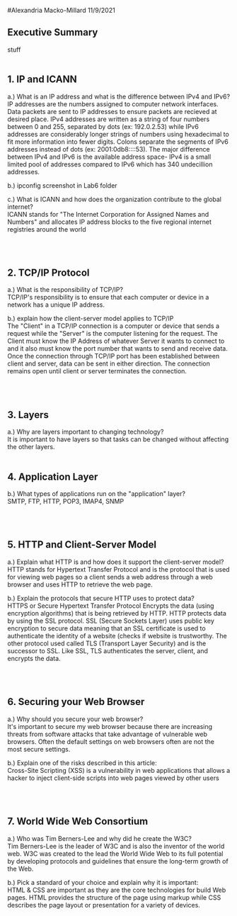 #Alexandria Macko-Millard 11/9/2021

## Executive Summary
stuff
<br><br>

## 1. IP and ICANN
a.) What is an IP address and what is the difference between IPv4 and IPv6? <br>
    IP addresses are the numbers assigned to computer network interfaces. Data packets are sent to IP addresses to ensure packets are recieved at desired place. IPv4 addresses are written as a string of four numbers between 0 and 255, separated by dots (ex: 192.0.2.53) while IPv6 addresses are considerably longer strings of numbers using hexadecimal to fit more information into fewer digits. Colons separate the segments of IPv6 addresses instead of dots (ex: 2001:0db8::::53). The major difference between IPv4 and IPv6 is the available address space- IPv4 is a small limited pool of addresses compared to IPv6 which has 340 undecillion addresses.
    
b.) ipconfig screenshot in Lab6 folder <br>

c.) What is ICANN and how does the organization contribute to the global internet? <br>
    ICANN stands for "The Internet Corporation for Assigned Names and Numbers" and allocates IP address blocks to the five regional internet registries around the world

<br><br>

## 2. TCP/IP Protocol
a.) What is the responsibility of TCP/IP? <br>
    TCP/IP's responsibility is to ensure that each computer or device in a network has a unique IP address.
    
b.) explain how the client-server model applies to TCP/IP <br>
    The "Client" in a TCP/IP connection is a computer or device that sends a request while the "Server" is the computer listening for the request. The Client must know the IP Address of whatever Server it wants to connect to and it also must know the port number that wants to send and receive data. Once the connection through TCP/IP port has been established between client and server, data can be sent in either direction. The connection remains open until client or server terminates the connection.

<br><br>

## 3. Layers
a.) Why are layers important to changing technology? <br>
    It is important to have layers so that tasks can be changed without affecting the other layers.
<br><br>

## 4. Application Layer
b.) What types of applications run on the "application" layer? <br>
    SMTP, FTP, HTTP, POP3, IMAP4, SNMP

<br><br>

## 5. HTTP and Client-Server Model
a.) Explain what HTTP is and how does it support the client-server model? <br>
    HTTP stands for Hypertext Transfer Protocol and is the protocol that is used for viewing web pages so a client sends a web address through a web browser and uses HTTP to retrieve the web page.

b.) Explain the protocols that secure HTTP uses to protect data? <br>
    HTTPS or Secure Hypertext Transfer Protocol Encrypts the data (using encryption algorithms) that is being retrieved by HTTP. HTTP protects data by using the SSL protocol. SSL (Secure Sockets Layer) uses public key encryption to secure data meaning that an SSL certificate is used to authenticate the identity of a website (checks if website is trustworthy. The other protocol used called TLS (Transport Layer Security) and is the successor to SSL. Like SSL, TLS authenticates the server, client, and encrypts the data. 

<br><br>

## 6. Securing your Web Browser
a.) Why should you secure your web browser? <br>
    It's important to secure my web browser because there are increasing threats from software attacks that take advantage of vulnerable web browsers. Often the default settings on web browsers often are not the most secure settings.

b.) Explain one of the risks described in this article: <br>
    Cross-Site Scripting (XSS) is a vulnerability in web applications that allows a hacker to inject client-side scripts into web pages viewed by other users 

<br><br>
## 7. World Wide Web Consortium
a.) Who was Tim Berners-Lee and why did he create the W3C? <br>
    Tim Berners-Lee is the leader of W3C and is also the inventor of the world web. W3C was created to the lead the World Wide Web to its full potential by developing protocols and guidelines that ensure the long-term growth of the Web.

b.) Pick a standard of your choice and explain why it is important: <br>
    HTML & CSS are important as they are the core technologies for build Web pages. HTML provides the structure of the page using markup while CSS describes the page layout or presentation for a variety of devices. 


